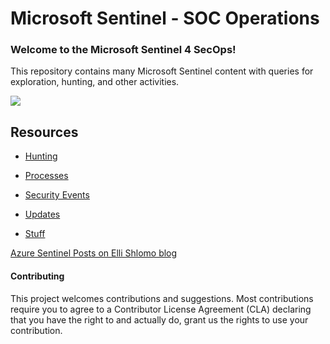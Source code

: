 # Microsoft Sentinel - SOC Operations

### Welcome to the Microsoft Sentinel 4 SecOps!

This repository contains many Microsoft Sentinel content with queries for exploration, hunting, and other activities.

<img src="https://github.com/eshlomo1/Azure-Sentinel-4-SecOps/blob/master/General/Azure%20Sentinel%204%20SecOps.png">

## Resources

* [Hunting](https://github.com/eshlomo1/Azure-Sentinel-4-SecOps/tree/master/Hunting)

* [Processes](https://github.com/eshlomo1/Azure-Sentinel-4-SecOps/tree/master/Processes)

* [Security Events](https://github.com/eshlomo1/AzureSentinel4SecOps/tree/master/Security%20Events)

* [Updates](https://github.com/eshlomo1/Azure-Sentinel-4-SecOps/tree/master/Updates)

* [Stuff](https://github.com/eshlomo1/Azure-Sentinel-4-SecOps/tree/master/Stuff)


[Azure Sentinel Posts on Elli Shlomo blog](https://eshlomo.us)

#### Contributing

This project welcomes contributions and suggestions. Most contributions require you to agree to a Contributor License Agreement (CLA) declaring that you have the right to and actually do, grant us the rights to use your contribution.
